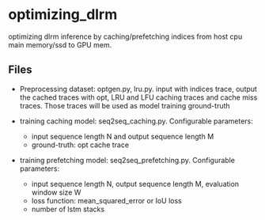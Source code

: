 # optimizing_dlrm

optimizing dlrm inference by caching/prefetching indices from host cpu main memory/ssd to GPU mem.

## Files
 - Preprocessing dataset: optgen.py, lru.py. input with indices trace, output the cached traces with opt, LRU and LFU caching traces and cache miss traces. Those traces will be used as model training ground-truth

 - training caching model: seq2seq_caching.py. Configurable parameters:
   - input sequence length N and output sequence length M
   - ground-truth: opt cache trace

 - training prefetching model: seq2seq_prefetching.py. Configurable parameters:
   - input sequence length N, output sequence length M, evaluation window size W
   - loss function: mean_squared_error or IoU loss
   - number of lstm stacks
